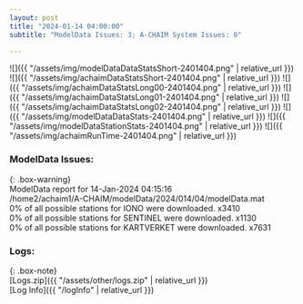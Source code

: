 ```yaml
---
layout: post
title: "2024-01-14 04:00:00"
subtitle: "ModelData Issues: 3; A-CHAIM System Issues: 0"

---
```


![]({{ "/assets/img/modelDataDataStatsShort-2401404.png" | relative_url }})
![]({{ "/assets/img/achaimDataStatsShort-2401404.png" | relative_url }})
![]({{ "/assets/img/achaimDataStatsLong00-2401404.png" | relative_url }})
![]({{ "/assets/img/achaimDataStatsLong01-2401404.png" | relative_url }})
![]({{ "/assets/img/achaimDataStatsLong02-2401404.png" | relative_url }})
![]({{ "/assets/img/modelDataDataStats-2401404.png" | relative_url }})
![]({{ "/assets/img/modelDataStationStats-2401404.png" | relative_url }})
![]({{ "/assets/img/achaimRunTime-2401404.png" | relative_url }})


### ModelData Issues:  
  
{: .box-warning}  
 ModelData report for 14-Jan-2024 04:15:16   
 /home2/achaim1/A-CHAIM/modelData/2024/014/04/modelData.mat   
 0% of all possible stations for IONO were downloaded. x3410   
 0% of all possible stations for SENTINEL were downloaded. x1130   
 0% of all possible stations for KARTVERKET were downloaded. x7631   
  


### Logs:  
  
{: .box-note}  
[Logs.zip]({{ "/assets/other/logs.zip" | relative_url }})  
[Log Info]({{ "/logInfo" | relative_url }})  

